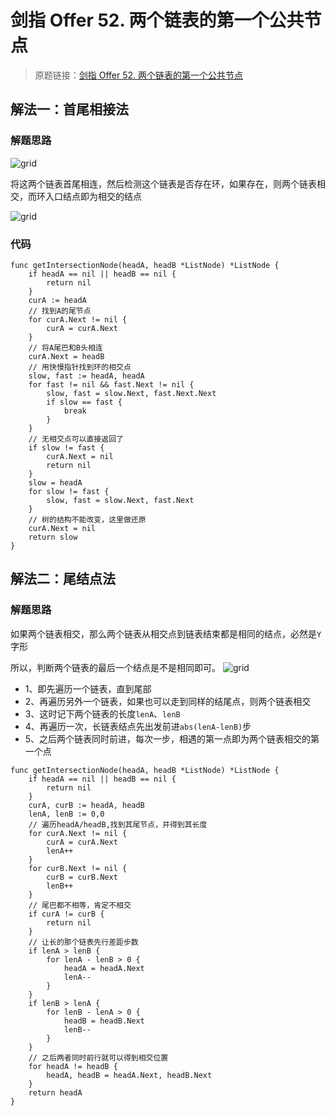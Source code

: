 # 剑指 Offer 52. 两个链表的第一个公共节点
> 原题链接：[剑指 Offer 52. 两个链表的第一个公共节点](https://leetcode-cn.com/problems/liang-ge-lian-biao-de-di-yi-ge-gong-gong-jie-dian-lcof/)


## 解法一：首尾相接法
### 解题思路
![grid](../pictures/problems/160/1.png)

将这两个链表首尾相连，然后检测这个链表是否存在环，如果存在，则两个链表相交，而环入口结点即为相交的结点

![grid](../pictures/problems/160/2.png)

### 代码
```golang
func getIntersectionNode(headA, headB *ListNode) *ListNode {
	if headA == nil || headB == nil {
		return nil
	}
	curA := headA
	// 找到A的尾节点
	for curA.Next != nil {
		curA = curA.Next
	}
	// 将A尾巴和B头相连
	curA.Next = headB
	// 用快慢指针找到环的相交点
	slow, fast := headA, headA
	for fast != nil && fast.Next != nil {
		slow, fast = slow.Next, fast.Next.Next
		if slow == fast {
			break
		}
	}
	// 无相交点可以直接返回了
	if slow != fast {
		curA.Next = nil
		return nil
	}
	slow = headA
	for slow != fast {
		slow, fast = slow.Next, fast.Next
	}
	// 树的结构不能改变，这里做还原
	curA.Next = nil
	return slow
}
```
## 解法二：尾结点法
### 解题思路
如果两个链表相交，那么两个链表从相交点到链表结束都是相同的结点，必然是``Y``字形

所以，判断两个链表的最后一个结点是不是相同即可。
![grid](../pictures/problems/160/1.png)

* 1、即先遍历一个链表，直到尾部
* 2、再遍历另外一个链表，如果也可以走到同样的结尾点，则两个链表相交
* 3、这时记下两个链表的长度``lenA``、``lenB``
* 4、再遍历一次，长链表结点先出发前进``abs(lenA-lenB)``步
* 5、之后两个链表同时前进，每次一步，相遇的第一点即为两个链表相交的第一个点
```golang
func getIntersectionNode(headA, headB *ListNode) *ListNode {
	if headA == nil || headB == nil {
		return nil
	}
	curA, curB := headA, headB
	lenA, lenB := 0,0
	// 遍历headA/headB,找到其尾节点，并得到其长度
	for curA.Next != nil {
		curA = curA.Next
		lenA++
	}
	for curB.Next != nil {
		curB = curB.Next
		lenB++
	}
	// 尾巴都不相等，肯定不相交
	if curA != curB {
		return nil
	}
	// 让长的那个链表先行差距步数
	if lenA > lenB {
		for lenA - lenB > 0 {
			headA = headA.Next
			lenA--
		}
	}
	if lenB > lenA {
		for lenB - lenA > 0 {
			headB = headB.Next
			lenB--
		}
	}
	// 之后两者同时前行就可以得到相交位置
	for headA != headB {
		headA, headB = headA.Next, headB.Next
	}
	return headA
}
```